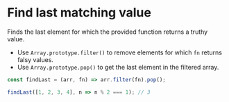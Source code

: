 # Find last matching value

Finds the last element for which the provided function returns a truthy value.

* Use `Array.prototype.filter()` to remove elements for which `fn` returns falsy values.
* Use `Array.prototype.pop()` to get the last element in the filtered array.

```js
const findLast = (arr, fn) => arr.filter(fn).pop();
```

```js
findLast([1, 2, 3, 4], n => n % 2 === 1); // 3
```
